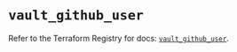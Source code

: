 # `vault_github_user`

Refer to the Terraform Registry for docs: [`vault_github_user`](https://registry.terraform.io/providers/hashicorp/vault/4.0.0/docs/resources/github_user).
